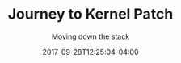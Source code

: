 ---
title: "Journey to Kernel Patch"
subtitle: "Moving down the stack"
date: 2017-09-28T12:25:04-04:00
draft: true
---